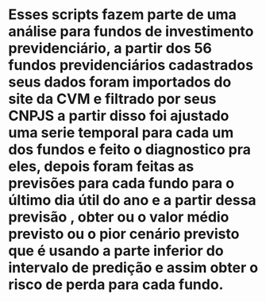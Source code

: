 # Esses scripts fazem parte de uma análise para fundos de investimento previdenciário, a partir dos 56 fundos previdenciários cadastrados seus dados foram importados do site da CVM e filtrado por seus CNPJS a partir disso foi ajustado uma serie temporal para cada um dos fundos e feito o diagnostico pra eles, depois foram feitas as previsões para cada fundo para o último dia útil do ano e a partir dessa previsão , obter ou o valor médio previsto ou o pior cenário previsto que é usando a parte inferior do intervalo de predição e assim obter o risco de perda para cada fundo.
